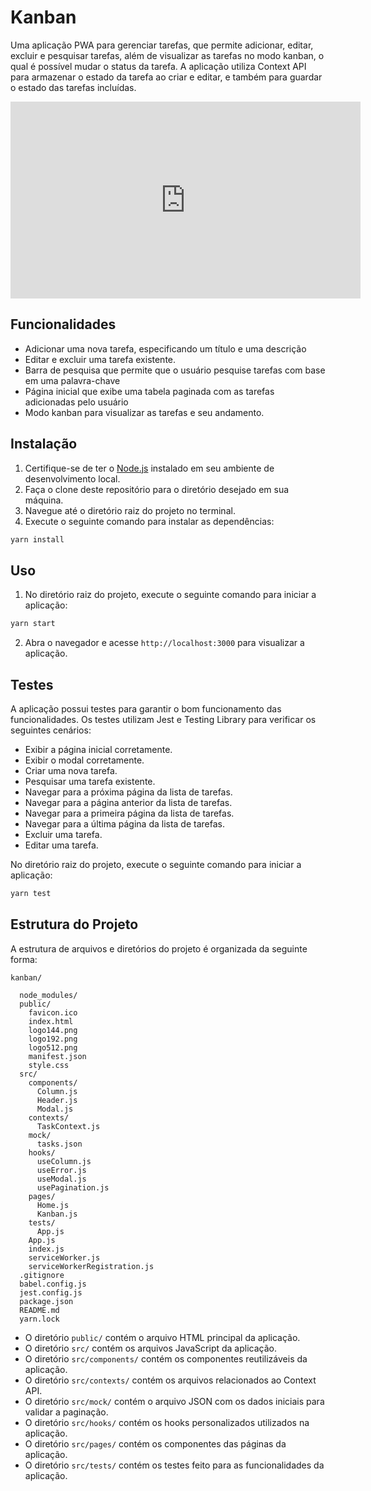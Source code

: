 # Kanban

Uma aplicação PWA para gerenciar tarefas, que permite adicionar, editar, excluir e pesquisar tarefas, além de visualizar as tarefas no modo kanban, o qual é possível mudar o status da tarefa. A aplicação utiliza Context API para armazenar o estado da tarefa ao criar e editar, e também para guardar o estado das tarefas incluídas.

<iframe width="560" height="315"
  src="https://drive.google.com/file/d/1AIJrcXVbsqzyyuWTlWQogkGSi-eICtxF/view?usp=sharing" 
  frameborder="0" 
  allow="accelerometer; autoplay; encrypted-media; gyroscope; picture-in-picture" 
  allowfullscreen></iframe>

## Funcionalidades

- Adicionar uma nova tarefa, especificando um título e uma descrição
- Editar e excluir uma tarefa existente.
- Barra de pesquisa que permite que o usuário pesquise tarefas com base em uma palavra-chave
- Página inicial que exibe uma tabela paginada com as tarefas adicionadas pelo usuário
- Modo kanban para visualizar as tarefas e seu andamento.

## Instalação

1. Certifique-se de ter o [Node.js](https://nodejs.org) instalado em seu ambiente de desenvolvimento local.
2. Faça o clone deste repositório para o diretório desejado em sua máquina.
3. Navegue até o diretório raiz do projeto no terminal.
4. Execute o seguinte comando para instalar as dependências:

```bash
yarn install
```

## Uso

1. No diretório raiz do projeto, execute o seguinte comando para iniciar a aplicação:

```bash
yarn start
```

2. Abra o navegador e acesse `http://localhost:3000` para visualizar a aplicação.

## Testes

A aplicação possui testes para garantir o bom funcionamento das funcionalidades. Os testes utilizam Jest e Testing Library para verificar os seguintes cenários:

- Exibir a página inicial corretamente.
- Exibir o modal corretamente.
- Criar uma nova tarefa.
- Pesquisar uma tarefa existente.
- Navegar para a próxima página da lista de tarefas.
- Navegar para a página anterior da lista de tarefas.
- Navegar para a primeira página da lista de tarefas.
- Navegar para a última página da lista de tarefas.
- Excluir uma tarefa.
- Editar uma tarefa.

No diretório raiz do projeto, execute o seguinte comando para iniciar a aplicação:

```bash
yarn test
```

## Estrutura do Projeto

A estrutura de arquivos e diretórios do projeto é organizada da seguinte forma:

```
kanban/

  node_modules/
  public/
    favicon.ico
    index.html
    logo144.png
    logo192.png
    logo512.png
    manifest.json
    style.css
  src/
    components/
      Column.js
      Header.js
      Modal.js
    contexts/
      TaskContext.js
    mock/
      tasks.json
    hooks/
      useColumn.js
      useError.js
      useModal.js
      usePagination.js
    pages/
      Home.js
      Kanban.js
    tests/
      App.js
    App.js
    index.js
    serviceWorker.js
    serviceWorkerRegistration.js
  .gitignore
  babel.config.js
  jest.config.js
  package.json
  README.md
  yarn.lock
```

- O diretório `public/` contém o arquivo HTML principal da aplicação.
- O diretório `src/` contém os arquivos JavaScript da aplicação.
- O diretório `src/components/` contém os componentes reutilizáveis da aplicação.
- O diretório `src/contexts/` contém os arquivos relacionados ao Context API.
- O diretório `src/mock/` contém o arquivo JSON com os dados iniciais para validar a paginação.
- O diretório `src/hooks/` contém os hooks personalizados utilizados na aplicação.
- O diretório `src/pages/` contém os componentes das páginas da aplicação.
- O diretório `src/tests/` contém os testes feito para as funcionalidades da aplicação.
